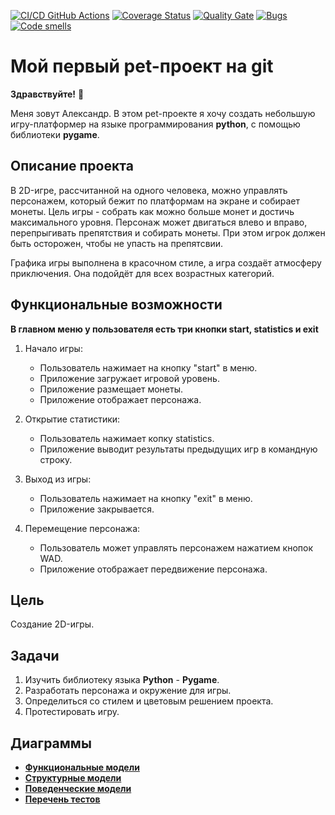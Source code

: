 [![CI/CD GitHub Actions](https://github.com/Muuuve/My-Project/actions/workflows/test-action.yml/badge.svg)](https://github.com/Muuuve/My-Project/actions/workflows/test-action.yml)
[![Coverage Status](https://coveralls.io/repos/Muuuve/My-Project/badge.svg?branch=master)](https://coveralls.io/github/Muuuve/My-Project?branch=master)
[![Quality Gate](https://sonarcloud.io/api/project_badges/measure?project=Muuuve_My-Project&metric=alert_status)](https://sonarcloud.io/dashboard?id=Muuuve_My-Project)
[![Bugs](https://sonarcloud.io/api/project_badges/measure?project=Muuuve_My-Project&metric=bugs)](https://sonarcloud.io/summary/new_code?id=Muuuve_My-Project)
[![Code smells](https://sonarcloud.io/api/project_badges/measure?project=Muuuve_My-Project&metric=code_smells)](https://sonarcloud.io/dashboard?id=Muuuve_My-Project)


# Мой первый pet-проект на git
__Здравствуйте!__ :wave:

Меня зовут Александр. В этом pet-проекте я хочу создать небольшую игру-платформер на языке программирования __python__, с помощью библиотеки __pygame__. 
## Описание проекта
В 2D-игре, рассчитанной на одного человека, можно управлять персонажем, который бежит по платформам на экране и собирает монеты. Цель игры - собрать как можно больше монет и достичь максимального уровня.
Персонаж может двигаться влево и вправо, перепрыгивать препятствия и собирать монеты. При этом игрок должен быть осторожен, чтобы не упасть на препятсвии.

Графика игры выполнена в красочном стиле, а игра создаёт атмосферу приключения. Она подойдёт для всех возрастных категорий.
## Функциональные возможности

__В главном меню у пользователя есть три кнопки start, statistics и exit__

1. Начало игры:
   - Пользователь нажимает на кнопку "start" в меню.
   - Приложение загружает игровой уровень.
   - Приложение размещает монеты.
   - Приложение отображает персонажа.

2. Открытие статистики:
   - Пользователь нажимает копку statistics.
   - Приложение выводит результаты предыдущих игр в командную строку.

3. Выход из игры:
   - Пользователь нажимает на кнопку "exit" в меню.
   - Приложение закрывается.

4. Перемещение персонажа:
   - Пользователь может управлять персонажем нажатием кнопок WAD.
   - Приложение отображает передвижение персонажа.

## Цель
Создание 2D-игры.
## Задачи
1. Изучить библиотеку языка __Python__ - __Pygame__.
2. Разработать персонажа и окружение для игры.
3. Определиться со стилем и цветовым решением проекта.
4. Протестировать игру.

## Диаграммы
* [**Функциональные модели**](docs/functions.md)
* [**Структурные модели**](docs/struct.md)
* [**Поведенческие модели**](docs/behavior.md)
* [**Перечень тестов**](docs/descriptions.md)